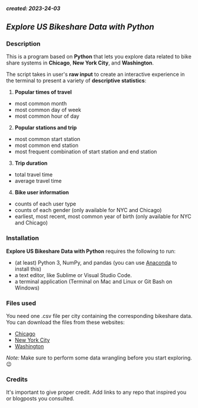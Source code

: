 ##### created: 2023-24-03

## _Explore US Bikeshare Data with Python_

### Description
This is a program based on **Python** that lets you explore data related to bike share systems in **Chicago**, **New York City**, and **Washington**.

The script takes in user's **raw input** to create an interactive experience in the terminal to present a variety of **descriptive statistics**:

1. **Popular times of travel**
* most common month
* most common day of week
* most common hour of day

2. **Popular stations and trip**
* most common start station
* most common end station
* most frequent combination of start station and end station

3. **Trip duration**
* total travel time
* average travel time

4. **Bike user information**
* counts of each user type
* counts of each gender (only available for NYC and Chicago)
* earliest, most recent, most common year of birth (only available for NYC and Chicago)

### Installation
**Explore US Bikeshare Data with Python** requires the following to run:
* (at least) Python 3, NumPy, and pandas (you can use [Anaconda](https://www.anaconda.com/) to install this)
* a text editor, like Sublime or Visual Studio Code.
* a terminal application (Terminal on Mac and Linux or Git Bash on Windows)

### Files used
You need one .csv file per city containing the corresponding bikeshare data. You can download the files from these websites:
* [Chicago](https://divvybikes.com/system-data)
* [New York City](https://citibikenyc.com/system-data)
* [Washington](https://capitalbikeshare.com/system-data)

_Note:_
Make sure to perform some data wrangling before you start exploring. :wink:

### Credits
It's important to give proper credit. Add links to any repo that inspired you or blogposts you consulted.

